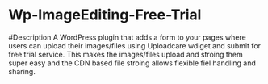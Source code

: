 # Wp-ImageEditing-Free-Trial

#Description
A WordPress plugin that adds a form to your pages where users can upload their images/files using Uploadcare wdiget and submit for free trial service. This makes the images/files upload and stroing them super easy and the CDN based file stroing allows flexible fiel handling and sharing. 


